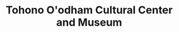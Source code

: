 ---
layout: repo
title: "Tohono O'odham Cultural Center and Museum"
id: 12913
permalink: repos/12913/
---